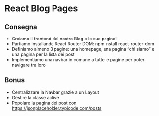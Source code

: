 # React Blog Pages

## Consegna
- Creiamo il frontend del nostro Blog e le sue pagine!
- Partiamo installando React Router DOM: npm install react-router-dom
- Definiamo almeno 3 pagine: una homepage, una pagina “chi siamo” e una pagina per la lista dei post
- Implementiamo una navbar in comune a tutte le pagine per poter navigare tra loro

## Bonus
- Centralizzare la Navbar grazie a un Layout
- Gestire la classe active
- Popolare la pagina dei post con https://jsonplaceholder.typicode.com/posts